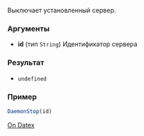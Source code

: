 Выключает установленный сервер.

### Аргументы
- **id** (тип `String`) Идентификатор сервера

### Результат
- `undefined`

### Пример
```js
DaemonStop(id)
```

[On Datex](http://docs.datex.ru/article.htm?id=5620250451197911751)